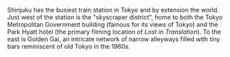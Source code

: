 Shinjuku has the busiest train station in Tokyo and by extension the world. Just west of the station is the "skyscraper district", home to both the Tokyo Metropolitan Government building (famous for its views of Tokyo) and the Park Hyatt hotel (the primary filming location of *Lost in Translation*). To the east is Golden Gai, an intricate network of narrow alleyways filled with tiny bars reminiscent of old Tokyo in the 1960s.
